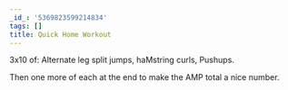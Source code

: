 ```yaml
---
_id_: '5369823599214834'
tags: []
title: Quick Home Workout
---
```


3x10 of: Alternate leg split jumps, haMstring curls, Pushups.

Then one more of each at the end to make the AMP total a nice number.
